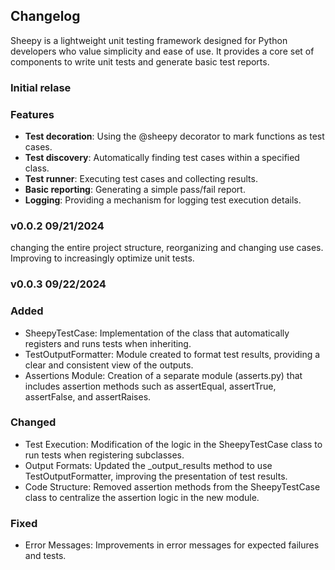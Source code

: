 ## Changelog

Sheepy is a lightweight unit testing framework designed for Python developers who value simplicity and ease of use. It provides a core set of components to write unit tests and generate basic test reports.

### Initial relase 

### Features 

* **Test decoration**: Using the @sheepy decorator to mark functions as test cases.
* **Test discovery**: Automatically finding test cases within a specified class.
* **Test runner**: Executing test cases and collecting results.
* **Basic reporting**: Generating a simple pass/fail report.
* **Logging**: Providing a mechanism for logging test execution details.

### v0.0.2 09/21/2024

changing the entire project structure, reorganizing and changing use cases. Improving to increasingly optimize unit tests.

### v0.0.3 09/22/2024

### Added

* SheepyTestCase: Implementation of the class that automatically registers and runs tests when inheriting.
* TestOutputFormatter: Module created to format test results, providing a clear and consistent view of the outputs.
* Assertions Module: Creation of a separate module (asserts.py) that includes assertion methods such as assertEqual, assertTrue, assertFalse, and assertRaises.

### Changed

* Test Execution: Modification of the logic in the SheepyTestCase class to run tests when registering subclasses.
* Output Formats: Updated the _output_results method to use TestOutputFormatter, improving the presentation of test results.
* Code Structure: Removed assertion methods from the SheepyTestCase class to centralize the assertion logic in the new module.

### Fixed
* Error Messages: Improvements in error messages for expected failures and tests.
